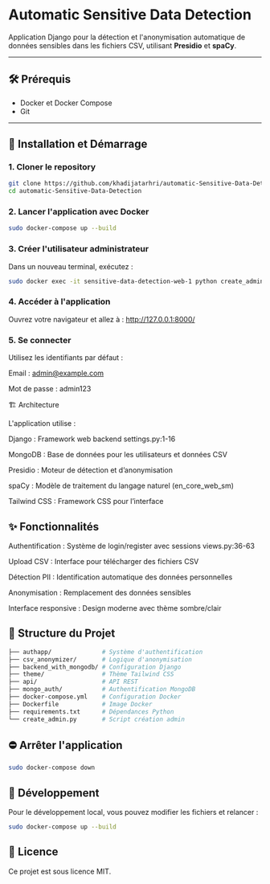 # Automatic Sensitive Data Detection

Application Django pour la détection et l'anonymisation automatique de données sensibles dans les fichiers CSV, utilisant **Presidio** et **spaCy**.

---

## 🛠️ Prérequis

- Docker et Docker Compose  
- Git  

---

## 🚀 Installation et Démarrage

### 1. Cloner le repository

```bash
git clone https://github.com/khadijatarhri/automatic-Sensitive-Data-Detection.git  
cd automatic-Sensitive-Data-Detection
```
### 2. Lancer l'application avec Docker
```bash
sudo docker-compose up --build
```
### 3. Créer l'utilisateur administrateur  
Dans un nouveau terminal, exécutez :

```bash
sudo docker exec -it sensitive-data-detection-web-1 python create_admin.py
```
### 4. Accéder à l'application
Ouvrez votre navigateur et allez à :
http://127.0.0.1:8000/

### 5. Se connecter
Utilisez les identifiants par défaut :

Email : admin@example.com

Mot de passe : admin123

🏗️ Architecture

L'application utilise :

Django : Framework web backend settings.py:1-16

MongoDB : Base de données pour les utilisateurs et données CSV

Presidio : Moteur de détection et d’anonymisation

spaCy : Modèle de traitement du langage naturel (en_core_web_sm)

Tailwind CSS : Framework CSS pour l’interface

## ✨ Fonctionnalités
Authentification : Système de login/register avec sessions views.py:36-63

Upload CSV : Interface pour télécharger des fichiers CSV

Détection PII : Identification automatique des données personnelles

Anonymisation : Remplacement des données sensibles

Interface responsive : Design moderne avec thème sombre/clair

## 📁 Structure du Projet
```bash
├── authapp/              # Système d'authentification  
├── csv_anonymizer/       # Logique d'anonymisation  
├── backend_with_mongodb/ # Configuration Django  
├── theme/                # Thème Tailwind CSS  
├── api/                  # API REST  
├── mongo_auth/           # Authentification MongoDB  
├── docker-compose.yml    # Configuration Docker  
├── Dockerfile            # Image Docker  
├── requirements.txt      # Dépendances Python  
└── create_admin.py       # Script création admin
```
## ⛔ Arrêter l'application
```bash
sudo docker-compose down
```
## 🔧 Développement
Pour le développement local, vous pouvez modifier les fichiers et relancer :
```bash
sudo docker-compose up --build
```

## 📄 Licence
Ce projet est sous licence MIT.
